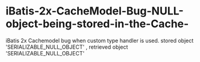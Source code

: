 # iBatis-2x-CacheModel-Bug-NULL-object-being-stored-in-the-Cache-
iBatis 2x Cachemodel bug when custom type handler is used. stored object 'SERIALIZABLE_NULL_OBJECT' , retrieved object 'SERIALIZABLE_NULL_OBJECT'
